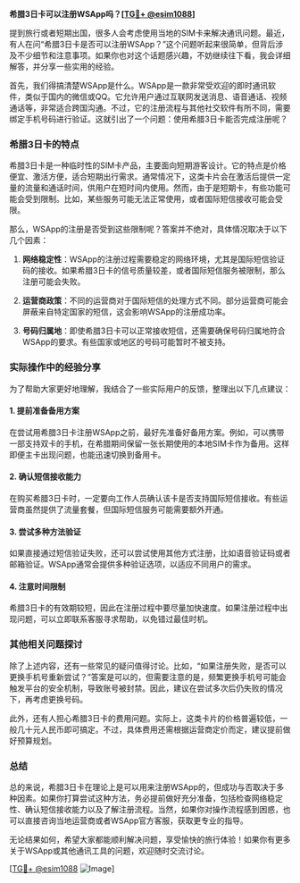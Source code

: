 **希腊3日卡可以注册WSApp吗？[[TG💪+ @esim1088](https://t.me/s/esim1088)]**

提到旅行或者短期出国，很多人会考虑使用当地的SIM卡来解决通讯问题。最近，有人在问“希腊3日卡是否可以注册WSApp？”这个问题听起来很简单，但背后涉及不少细节和注意事项。如果你也对这个话题感兴趣，不妨继续往下看，我会详细解答，并分享一些实用的经验。

首先，我们得搞清楚WSApp是什么。WSApp是一款非常受欢迎的即时通讯软件，类似于国内的微信或QQ。它允许用户通过互联网发送消息、语音通话、视频通话等，非常适合跨国沟通。不过，它的注册流程与其他社交软件有所不同，需要绑定手机号码进行验证。这就引出了一个问题：使用希腊3日卡能否完成注册呢？

### 希腊3日卡的特点

希腊3日卡是一种临时性的SIM卡产品，主要面向短期游客设计。它的特点是价格便宜、激活方便，适合短期出行需求。通常情况下，这类卡片会在激活后提供一定量的流量和通话时间，供用户在短时间内使用。然而，由于是短期卡，有些功能可能会受到限制。比如，某些服务可能无法正常使用，或者国际短信接收可能会受限。

那么，WSApp的注册是否受到这些限制呢？答案并不绝对，具体情况取决于以下几个因素：

1. **网络稳定性**：WSApp的注册过程需要稳定的网络环境，尤其是国际短信验证码的接收。如果希腊3日卡的信号质量较差，或者国际短信服务被限制，那么注册可能会失败。
   
2. **运营商政策**：不同的运营商对于国际短信的处理方式不同。部分运营商可能会屏蔽来自特定国家的短信，这会影响WSApp的注册成功率。

3. **号码归属地**：即使希腊3日卡可以正常接收短信，还需要确保号码归属地符合WSApp的要求。有些国家或地区的号码可能暂时不被支持。

### 实际操作中的经验分享

为了帮助大家更好地理解，我结合了一些实际用户的反馈，整理出以下几点建议：

#### 1. 提前准备备用方案
在尝试用希腊3日卡注册WSApp之前，最好先准备好备用方案。例如，可以携带一部支持双卡的手机，在希腊期间保留一张长期使用的本地SIM卡作为备用。这样即便主卡出现问题，也能迅速切换到备用卡。

#### 2. 确认短信接收能力
在购买希腊3日卡时，一定要向工作人员确认该卡是否支持国际短信接收。有些运营商虽然提供了流量套餐，但国际短信服务可能需要额外开通。

#### 3. 尝试多种方法验证
如果直接通过短信验证失败，还可以尝试使用其他方式注册，比如语音验证码或者邮箱验证。WSApp通常会提供多种验证选项，以适应不同用户的需求。

#### 4. 注意时间限制
希腊3日卡的有效期较短，因此在注册过程中要尽量加快速度。如果注册过程中出现问题，可以立即联系客服寻求帮助，以免错过最佳时机。

### 其他相关问题探讨

除了上述内容，还有一些常见的疑问值得讨论。比如，“如果注册失败，是否可以更换手机号重新尝试？”答案是可以的，但需要注意的是，频繁更换手机号可能会触发平台的安全机制，导致账号被封禁。因此，建议在尝试多次后仍失败的情况下，再考虑更换号码。

此外，还有人担心希腊3日卡的费用问题。实际上，这类卡片的价格普遍较低，一般几十元人民币即可搞定。不过，具体费用还需根据运营商定价而定，建议提前做好预算规划。

### 总结

总的来说，希腊3日卡在理论上是可以用来注册WSApp的，但成功与否取决于多种因素。如果你打算尝试这种方法，务必提前做好充分准备，包括检查网络稳定性、确认短信接收能力以及了解注册流程。当然，如果你对操作流程感到困惑，也可以直接咨询当地运营商或者WSApp官方客服，获取更专业的指导。

无论结果如何，希望大家都能顺利解决问题，享受愉快的旅行体验！如果你有更多关于WSApp或其他通讯工具的问题，欢迎随时交流讨论。

[[TG💪+ @esim1088](https://t.me/s/esim1088) ![Image](https://i.postimg.cc/4NQfJmqS/Snipaste-2025-05-13-00-14-12.png)]